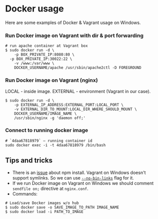 # Docker usage
Here are some examples of Docker & Vagrant usage on Windows. 

### Run Docker image on Vagrant with dir & port forwarding
```
# run apache container at Vagrant box
$ sudo docker run -d \
	-p BOX_PRIVATE_IP:8080:80 \
  -p BOX_PRIVATE_IP:30022:22 \
	-v /www:/var/www \
	DOCKER_USERNAME/apache /usr/sbin/apache2ctl -D FOREGROUND
```

### Run Docker image on Vagrant (nginx)
LOCAL - inside image.
EXTERNAL - environment (Vagrant in our case).
```
$ sudo docker run -d \
    -p EXTERNAL_IP_ADDRESS:EXTERNAL_PORT:LOCAL_PORT \
    -v EXTERNAL_DIR_TO_MOUNT:LOCAL_DIR_WHERE_SHOULD_MOUNT \
    DOCKER_USERNAME/IMAGE_NAME \
    /usr/sbin/nginx -g 'daemon off;'
```

### Connect to running docker image 
```
# `4daa67818979` — running container id
sudo docker exec -i -t 4daa67818979 /bin/bash
```

## Tips and tricks
- There is an [issue](https://github.com/npm/npm/issues/9901#issuecomment-146585579) about npm install. Vagrant on Windows doesn\'t support symlinks. So we can use [`--no-bin-links`](https://docs.npmjs.com/scripts/config#bin-links) flag for it.
- If we run Docker image on Vagrant on Windows we should comment `sendfile on;` directive at `nginx.conf`.
- Commands:
```
# Load/save Docker images w/o hub
$ sudo docker save -o SAVE_IMAGE_TO_PATH IMAGE_NAME
$ sudo docker load -i PATH_TO_IMAGE
```


